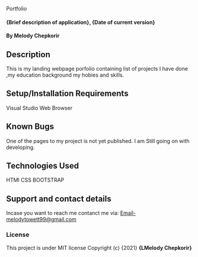 Portfolio
#### {Brief description of application}, {Date of current version}
#### By Melody Chepkorir
## Description
This is my landing webpage porfolio containing list of projects I have done ,my education background my hobies and skills.
## Setup/Installation Requirements
Visual Studio
Web Browser

## Known Bugs
One of the pages to my project is not yet published. I am Still going on with developing.
## Technologies Used
HTMl
CSS
BOOTSTRAP
## Support and contact details
Incase you want to reach me contanct me via: Email-melodytowett99@gmail.com
### License
This project is under MIT license
Copyright (c) {2021} **{LMelody Chepkorir}**